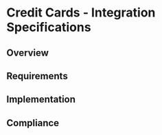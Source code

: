 # Credit Cards - Integration Specifications

## Overview

## Requirements

## Implementation

## Compliance
